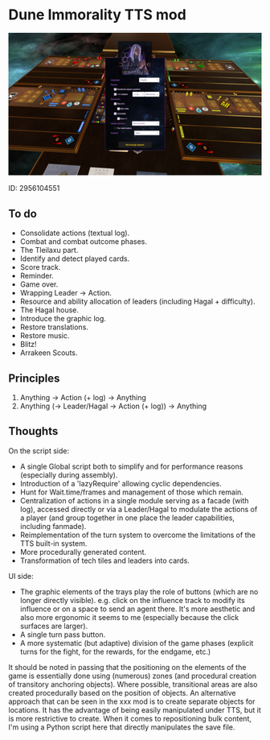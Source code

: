 # Dune Immorality TTS mod

![Capture](resources/capture.jpg)

ID: 2956104551

## To do

- Consolidate actions (textual log).
- Combat and combat outcome phases.
- The Tleilaxu part.
- Identify and detect played cards.
- Score track.
- Reminder.
- Game over.
- Wrapping Leader -> Action.
- Resource and ability allocation of leaders (including Hagal + difficulty).
- The Hagal house.
- Introduce the graphic log.
- Restore translations.
- Restore music.
- Blitz!
- Arrakeen Scouts.

## Principles

1. Anything -> Action (+ log) -> Anything
2. Anything (-> Leader/Hagal -> Action (+ log)) -> Anything

## Thoughts

On the script side:
- A single Global script both to simplify and for performance reasons (especially during assembly).
- Introduction of a 'lazyRequire' allowing cyclic dependencies.
- Hunt for Wait.time/frames and management of those which remain.
- Centralization of actions in a single module serving as a facade (with log), accessed directly or via a Leader/Hagal to modulate the actions of a player (and group together in one place the leader capabilities, including fanmade).
- Reimplementation of the turn system to overcome the limitations of the TTS built-in system.
- More procedurally generated content.
- Transformation of tech tiles and leaders into cards.

UI side:
- The graphic elements of the trays play the role of buttons (which are no longer directly visible). e.g. click on the influence track to modify its influence or on a space to send an agent there. It's more aesthetic and also more ergonomic it seems to me (especially because the click surfaces are larger).
- A single turn pass button.
- A more systematic (but adaptive) division of the game phases (explicit turns for the fight, for the rewards, for the endgame, etc.)

It should be noted in passing that the positioning on the elements of the game is essentially done using (numerous) zones (and procedural creation of transitory anchoring objects). Where possible, transitional areas are also created procedurally based on the position of objects. An alternative approach that can be seen in the xxx mod is to create separate objects for locations. It has the advantage of being easily manipulated under TTS, but it is more restrictive to create. When it comes to repositioning bulk content, I'm using a Python script here that directly manipulates the save file.
